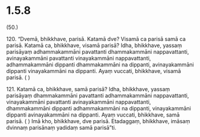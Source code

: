 # 1.5.8

(50.)

120\. “Dvemā, bhikkhave, parisā. Katamā dve? Visamā ca parisā samā ca parisā. Katamā ca, bhikkhave, visamā parisā? Idha, bhikkhave, yassaṃ parisāyaṃ adhammakammāni pavattanti dhammakammāni nappavattanti, avinayakammāni pavattanti vinayakammāni nappavattanti, adhammakammāni dippanti dhammakammāni na dippanti, avinayakammāni dippanti vinayakammāni na dippanti. Ayaṃ vuccati, bhikkhave, visamā parisā. ( )

121\. Katamā ca, bhikkhave, samā parisā? Idha, bhikkhave, yassaṃ parisāyaṃ dhammakammāni pavattanti adhammakammāni nappavattanti, vinayakammāni pavattanti avinayakammāni nappavattanti, dhammakammāni dippanti adhammakammāni na dippanti, vinayakammāni dippanti avinayakammāni na dippanti. Ayaṃ vuccati, bhikkhave, samā parisā. ( ) Imā kho, bhikkhave, dve parisā. Etadaggaṃ, bhikkhave, imāsaṃ dvinnaṃ parisānaṃ yadidaṃ samā parisā”ti.
